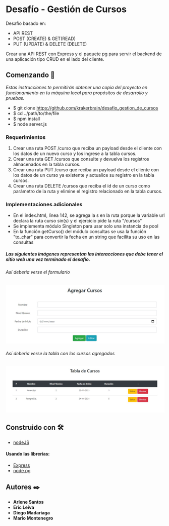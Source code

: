 # Desafío - Gestión de Cursos

Desafío basado en:

- API REST
- POST (CREATE) & GET(READ)
- PUT (UPDATE) & DELETE (DELETE)

Crear una API REST con Express y el paquete pg para servir el backend de una aplicación tipo CRUD en el lado del cliente.

## Comenzando 🚀

_Estas instrucciones te permitirán obtener una copia del proyecto en funcionamiento en tu máquina local para propósitos de desarrollo y pruebas._

- $ git clone https://github.com/krakerbrain/desafio_gestion_de_cursos
- $ cd ../path/to/the/file
- $ npm install
- $ node server.js

### Requerimientos

1. Crear una ruta POST /curso que reciba un payload desde el cliente con los datos de
   un nuevo curso y los ingrese a la tabla cursos.
2. Crear una ruta GET /cursos que consulte y devuelva los registros almacenados en la
   tabla cursos.
3. Crear una ruta PUT /curso que reciba un payload desde el cliente con los datos de un
   curso ya existente y actualice su registro en la tabla cursos.
4. Crear una ruta DELETE /cursos que reciba el id de un curso como parámetro de la
   ruta y elimine el registro relacionado en la tabla cursos.

### Implementaciones adicionales

- En el index.html, línea 142, se agrega la s en la ruta porque la variable url declara la
  ruta curso sin(s) y el ejercicio pide la ruta "/cursos"
- Se implementa módulo Singleton para usar solo una instancia de pool
- En la función getCurso() del módulo consultas se usa la función "to_char" para convertir la fecha
  en un string que facilita su uso en las consultas

##### Las siguientes imágenes representan las interacciones que debe tener el sitio web una vez terminado el desafío.

###### Así debería verse el formulario

![](./readme_files/agregar_curso.jpg)

###### Así debería verse la tabla con los cursos agregados

![](./readme_files/tabla.jpg)

## Construido con 🛠️

- [nodeJS](https://nodejs.org/en/)

#### Usando las librerías:

- [Express](https://expressjs.com/es/)
- [node pg](https://node-postgres.com/)

## Autores ✒️

- **Arlene Santos**
- **Eric Leiva**
- **Diego Madariaga**
- **Mario Montenegro**
